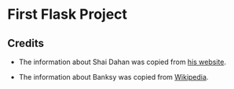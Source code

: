 # First Flask Project

## Credits

* The information about Shai Dahan was copied from [his website](https://shaidahan.com/bio).

* The information about Banksy was copied from [Wikipedia](https://en.wikipedia.org/wiki/Banksy).

